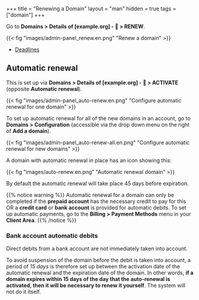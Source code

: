 +++
title = "Renewing a Domain"
layout = "man"
hidden = true
tags = ["domain"]
+++

Go to **Domains > Details of [example.org] - 🔎 > RENEW**.

{{< fig "images/admin-panel_renew.en.png" "Renew a domain" >}}

- [Deadlines](domains/deadlines)


## Automatic renewal

This is set up via **Domains > Details of [example.org] - 🔎 > ACTIVATE** (opposite **Automatic renewal**).

{{< fig "images/admin-panel_auto-renew.en.png" "Configure automatic renewal for one domain" >}}

To set up automatic renewal for all of the new domains in an account, go to **Domains > Configuration** (accessible via the drop down menu on the right of **Add a domain**).

{{< fig "images/admin-panel_auto-renew-all.en.png" "Configure automatic renewal for new domains" >}}

A domain with automatic renewal in place has an icon showing this:

{{< fig "images/auto-renew.en.png" "Automatic renewal domain" >}}

By default the automatic renewal will take place 45 days before expiration.

{{% notice warning %}}
Automatic renewal for a domain can only be completed if the **prepaid account** has the necessary credit to pay for this OR a **credit card** or **bank account** is provided for automatic debits. To set up automatic payments, go to the **Billing > Payment Methods** menu in your **Client Area**.
{{% /notice %}}

### Bank account automatic debits

Direct debits from a bank account are not immediately taken into account.

To avoid suspension of the domain before the debit is taken into account, a period of *15 days* is therefore set up between the activation date of the automatic renewal and the expiration date of the domain. In other words, **if a domain expires within 15 days of the day that the auto-renewal is activated, then it will be necessary to renew it yourself**. The system will not do it itself.
